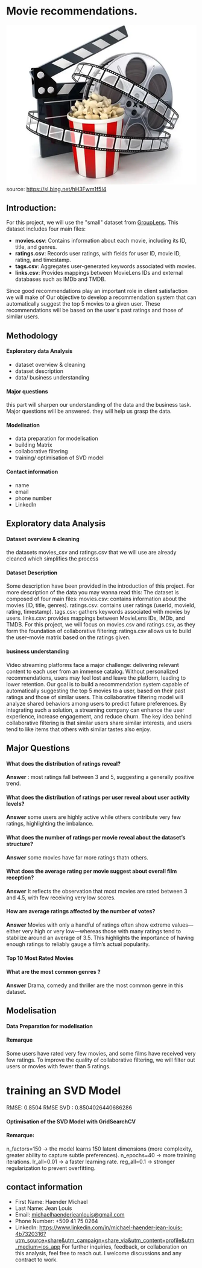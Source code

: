 # Movie recommendations.
![Alt text](https://github.com/Haender-Michael/Movie-recommendation/blob/5b17661812d41f56b50833e9f5fa7e535983c0cf/les%20images/Image%201.webp)
source: https://sl.bing.net/hH3Fwm1f5I4
## Introduction:
For this project, we will use the "small" dataset from [GroupLens](https://grouplens.org/datasets/movielens/latest/). This dataset includes four main files:

- **movies.csv**: Contains information about each movie, including its ID, title, and genres.  
- **ratings.csv**: Records user ratings, with fields for user ID, movie ID, rating, and timestamp.  
- **tags.csv**: Aggregates user-generated keywords associated with movies.  
- **links.csv**: Provides mappings between MovieLens IDs and external databases such as IMDb and TMDB.

Since good recommendations play an important role in client satisfaction we will make of Our objective to develop a recommendation system that can automatically suggest the top 5 movies to a given user. These recommendations will be based on the user's past ratings and those of similar users.
 ## Methodology
 #### **Exploratory data Analysis**
 - dataset overview & cleaning
 - dataset description
 - data/ business understanding
 #### **Major questions**
 this part will sharpen our understanding of the data and the business task.
 Major questions will be answered.
 they will help us grasp the data.

#### **Modelisation**
- data preparation for modelisation
- building Matrix
- collaborative filtering
- training/ optimisation of SVD model

#### **Contact information**
- name
- email
- phone number
- LinkedIn
##  Exploratory data Analysis
#### **Dataset overview & cleaning**
the datasets movies_csv and ratings.csv that we will use are already cleaned which simplifies the process
#### **Dataset Description**
Some description have been provided in the introduction of this project. For more description of the data you may wanna read this:
The dataset is composed of four main files:
movies.csv: contains information about the movies (ID, title, genres). ratings.csv: contains user ratings (userId, movieId, rating, timestamp). tags.csv: gathers keywords associated with movies by users. links.csv: provides mappings between MovieLens IDs, IMDb, and TMDB.
For this project, we will focus on movies.csv and ratings.csv, as they form the foundation of collaborative filtering:
ratings.csv allows us to build the user–movie matrix based on the ratings given.
#### **business understanding**
Video streaming platforms face a major challenge: delivering relevant content to each user from an immense catalog. Without personalized recommendations, users may feel lost and leave the platform, leading to lower retention.
Our goal is to build a recommendation system capable of automatically suggesting the top 5 movies to a user, based on their past ratings and those of similar users.
This collaborative filtering model will analyze shared behaviors among users to predict future preferences. By integrating such a solution, a streaming company can enhance the user experience, increase engagement, and reduce churn.
The key idea behind collaborative filtering is that similar users share similar interests, and users tend to like items that others with similar tastes also enjoy.
## Major Questions
#### What does the distribution of ratings reveal?
**Answer** : most ratings fall between 3 and 5, suggesting a generally positive trend.
#### What does the distribution of ratings per user reveal about user activity levels?
**Answer**
some users are highly active while others contribute very few ratings, highlighting the imbalance.
#### What does the number of ratings per movie reveal about the dataset’s structure?
**Answer**
some movies have far more ratings thatn others.
#### What does the average rating per movie suggest about overall film reception?
**Answer**
It reflects the observation that most movies are rated between 3 and 4.5, with few receiving very low scores.
#### How are average ratings affected by the number of votes?
**Answer**
Movies with only a handful of ratings often show extreme values—either very high or very low—whereas those with many ratings tend to stabilize around an average of 3.5. This highlights the importance of having enough ratings to reliably gauge a film’s actual popularity.
#### Top 10 Most Rated Movies
#### What are the most common genres ?
**Answer**
Drama, comedy and thriller are the most common genre in this dataset.
## Modelisation
#### Data Preparation for modelisation
#### Remarque
Some users have rated very few movies, and some films have received very few ratings. To improve the quality of collaborative filtering, we will filter out users or movies with fewer than 5 ratings.
# training an SVD Model
RMSE: 0.8504
RMSE SVD : 0.8504026440686286
#### Optimisation of the SVD Model with GridSearchCV
#### Remarque:
n_factors=150 → the model learns 150 latent dimensions (more complexity, greater ability to capture subtle preferences).
n_epochs=40 → more training iterations.
lr_all=0.01 → a faster learning rate.
reg_all=0.1 → stronger regularization to prevent overfitting.
## contact information 
- First Name: Haender Michael
- Last Name: Jean Louis
- Email: michaelhaenderjeanlouis@gmail.com
- Phone Number: +509 41 75 0264
- LinkedIn: https://www.linkedin.com/in/michael-haender-jean-louis-4b7320316?utm_source=share&utm_campaign=share_via&utm_content=profile&utm_medium=ios_app
For further inquiries, feedback, or collaboration on this analysis, feel free to reach out. I welcome discussions and any contract to work.
